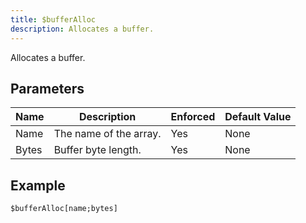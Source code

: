 ```yaml
---
title: $bufferAlloc
description: Allocates a buffer.
---
```


Allocates a buffer.
## Parameters
| Name  |      Description       | Enforced | Default Value |
|-------|------------------------|----------|---------------|
| Name  | The name of the array. | Yes      | None          |
| Bytes | Buffer byte length.    | Yes      | None          |
## Example
```
$bufferAlloc[name;bytes]
```